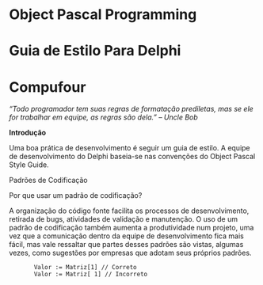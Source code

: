 # Object Pascal Programming
# Guia de Estilo Para Delphi
# Compufour

*“Todo programador tem suas regras de formatação prediletas, mas se ele for trabalhar em equipe, as regras são dela.” – Uncle Bob*


**Introdução**

Uma boa prática de desenvolvimento é seguir um guia de estilo. 
A equipe de desenvolvimento do Delphi baseia-se nas convenções do Object Pascal Style Guide. 

Padrões de Codificação 

Por que usar um padrão de codificação? 
 
A organização do código fonte facilita os processos de desenvolvimento, retirada de bugs, atividades de validação e manutenção. 
O uso de um padrão de codificação também aumenta a produtividade num projeto, uma vez que a comunicação dentro da equipe de desenvolvimento fica mais fácil, mas vale ressaltar que partes desses padrões são vistas, algumas vezes, como sugestões por empresas que adotam seus próprios padrões. 


	
           Valor := Matriz[1] // Correto
           Valor := Matriz[ 1] // Incorreto
    
